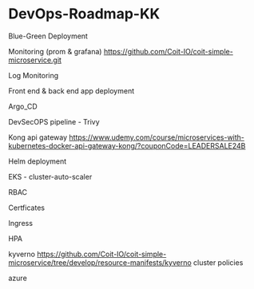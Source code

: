 # DevOps-Roadmap-KK

Blue-Green Deployment

Monitoring (prom & grafana)
https://github.com/Coit-IO/coit-simple-microservice.git

Log Monitoring

Front end & back end app deployment

Argo_CD

DevSecOPS pipeline - Trivy

Kong api gateway
https://www.udemy.com/course/microservices-with-kubernetes-docker-api-gateway-kong/?couponCode=LEADERSALE24B

Helm deployment

EKS - cluster-auto-scaler

RBAC

Certficates

Ingress

HPA

kyverno https://github.com/Coit-IO/coit-simple-microservice/tree/develop/resource-manifests/kyverno         cluster policies

azure
